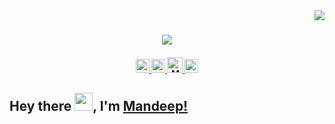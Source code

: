 <img align="right" src="https://visitor-badge.laobi.icu/badge?page_id=MandeepDalavi.MandeepDalavi">

<h1 align="center">
  <a href="https://git.io/typing-svg">
    <img src="https://readme-typing-svg.herokuapp.com/?lines=Welcome!+to+my+Profile&center=true&size=30">
  </a>
</h1>

<h5 align="center">
  <a href="https://www.linkedin.com/in/mandeep-d-a51590135/" title="LinkedIn Profile">
    <img alt="Mandeep Dalavi | LinkedIn" width="22px" src="https://raw.githubusercontent.com/peterthehan/peterthehan/master/assets/linkedin.svg" />
  </a>
  <a href="https://twitter.com/mandeepdalavi" title="Twitter Profile">
    <img alt="Mandeep Dalavi | Twitter" width="22px" src="https://raw.githubusercontent.com/peterthehan/peterthehan/master/assets/twitter.svg" />
  </a>
  <a href="mailto:mandeepdalavi@gmail.com" title="Gmail ID">
    <img alt="Mandeep Dalavi | Gmail" width="25px" src="https://img.icons8.com/fluent/48/000000/gmail-new.svg" />
  </a>
  <a href="https://open.spotify.com/user/0tysdslbia6tdzpwjha50mwwz?si=11b1a28cd5944b5e" title="Spotify Profile">
    <img alt="Mandeep Dalavi | Spotify" width="22px" src="https://raw.githubusercontent.com/peterthehan/peterthehan/master/assets/spotify.svg" />
  </a>
</h5>

## Hey there <img src="https://media.giphy.com/media/hvRJCLFzcasrR4ia7z/giphy.gif" width="29px">, I'm [Mandeep!](https://mandeepdalavi.github.io)

<!--
**MandeepDalavi/MandeepDalavi** is a ✨ _special_ ✨ repository because its `README.md` (this file) appears on your GitHub profile.

Here are some ideas to get you started:

- 🔭 I’m currently working on ...
- 🌱 I’m currently learning ...
- 👯 I’m looking to collaborate on ...
- 🤔 I’m looking for help with ...
- 💬 Ask me about ...
- 📫 How to reach me: ...
- 😄 Pronouns: ...
- ⚡ Fun fact: ...
-->
